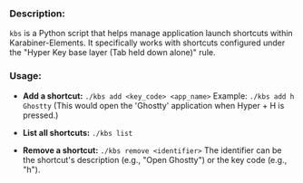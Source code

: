 ### Description:

`kbs` is a Python script that helps manage application launch shortcuts within Karabiner-Elements. It specifically works with shortcuts configured under the "Hyper Key base layer (Tab held down alone)" rule.

### Usage:

- **Add a shortcut:**
  `./kbs add <key_code> <app_name>`
  Example: `./kbs add h Ghostty` (This would open the 'Ghostty' application when Hyper + H is pressed.)

- **List all shortcuts:**
  `./kbs list`

- **Remove a shortcut:**
  `./kbs remove <identifier>`
  The identifier can be the shortcut's description (e.g., "Open Ghostty") or the key code (e.g., "h").
